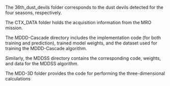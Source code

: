 The 36th_dust_devils folder corresponds to the dust devils detected for the four seasons, respectively.

The CTX_DATA folder holds the acquisition information from the MRO mission.

The MDDD-Cascade directory includes the implementation code (for both training and prediction), trained model weights, and the dataset used for training the MDDD-Cascade algorithm.

Similarly, the MDDSS directory contains the corresponding code, weights, and data for the MDDSS algorithm.

The MDD-3D folder provides the code for performing the three-dimensional calculations
